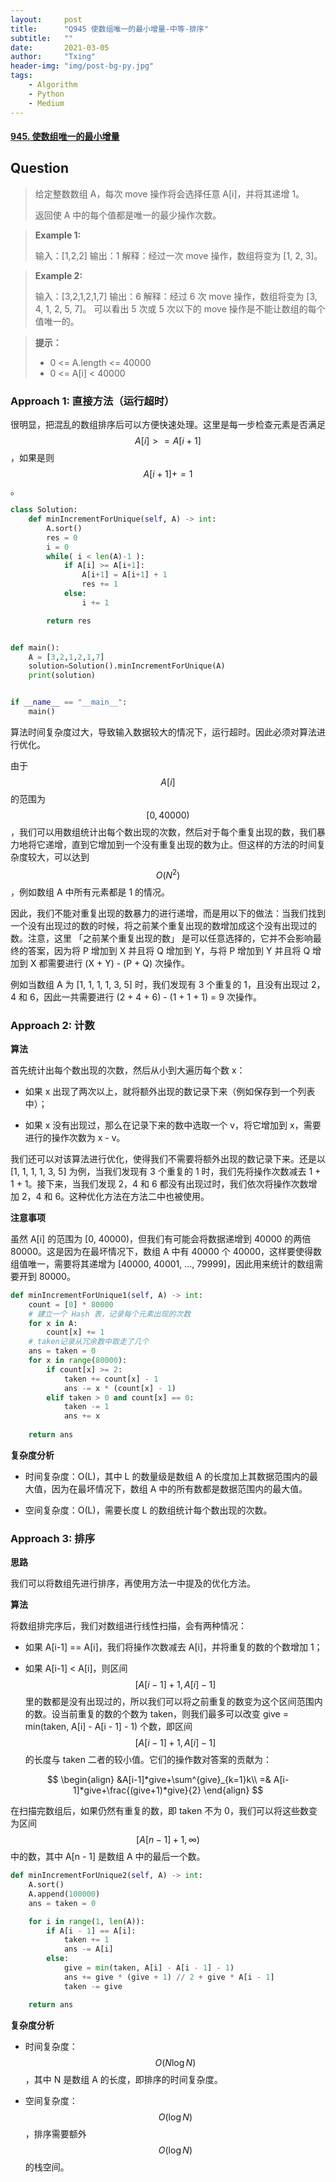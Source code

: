 ```yaml
---
layout:     post
title:      "Q945 使数组唯一的最小增量-中等-排序"
subtitle:   ""
date:       2021-03-05
author:     "Txing"
header-img: "img/post-bg-py.jpg"
tags:
    - Algorithm
    - Python
    - Medium
---
```


#### [945. 使数组唯一的最小增量](https://leetcode-cn.com/problems/minimum-increment-to-make-array-unique/)

## Question

> 给定整数数组 A，每次 move 操作将会选择任意 A[i]，并将其递增 1。
>
> 返回使 A 中的每个值都是唯一的最少操作次数。

> **Example 1:**
>
> 输入：[1,2,2]
> 输出：1
> 解释：经过一次 move 操作，数组将变为 [1, 2, 3]。

> **Example 2:**
>
> 输入：[3,2,1,2,1,7]
> 输出：6
> 解释：经过 6 次 move 操作，数组将变为 [3, 4, 1, 2, 5, 7]。
> 可以看出 5 次或 5 次以下的 move 操作是不能让数组的每个值唯一的。

> **提示：**
>
> - 0 <= A.length <= 40000
> - 0 <= A[i] < 40000



### Approach 1: 直接方法（运行超时）

很明显，把混乱的数组排序后可以方便快速处理。这里是每一步检查元素是否满足$$A[i] >= A[i+1]$$，如果是则$$A[i+1]+=1$$。


```python
class Solution:
    def minIncrementForUnique(self, A) -> int:
        A.sort()
        res = 0
        i = 0
        while( i < len(A)-1 ):
            if A[i] >= A[i+1]:
                A[i+1] = A[i+1] + 1
                res += 1
            else:
                i += 1

        return res


def main():
    A = [3,2,1,2,1,7]
    solution=Solution().minIncrementForUnique(A)
    print(solution)


if __name__ == "__main__":
    main()
```

算法时间复杂度过大，导致输入数据较大的情况下，运行超时。因此必须对算法进行优化。

由于 $$A[i]$$ 的范围为 $$[0, 40000)$$，我们可以用数组统计出每个数出现的次数，然后对于每个重复出现的数，我们暴力地将它递增，直到它增加到一个没有重复出现的数为止。但这样的方法的时间复杂度较大，可以达到 $$O(N^2)$$，例如数组 A 中所有元素都是 1 的情况。

因此，我们不能对重复出现的数暴力的进行递增，而是用以下的做法：当我们找到一个没有出现过的数的时候，将之前某个重复出现的数增加成这个没有出现过的数。注意，这里 「之前某个重复出现的数」 是可以任意选择的，它并不会影响最终的答案，因为将 P 增加到 X 并且将 Q 增加到 Y，与将 P 增加到 Y 并且将 Q 增加到 X 都需要进行 (X + Y) - (P + Q) 次操作。

例如当数组 A 为 [1, 1, 1, 1, 3, 5] 时，我们发现有 3 个重复的 1，且没有出现过 2，4 和 6，因此一共需要进行 (2 + 4 + 6) - (1 + 1 + 1) = 9 次操作。



### Approach 2: 计数

**算法**

首先统计出每个数出现的次数，然后从小到大遍历每个数 x：

- 如果 x 出现了两次以上，就将额外出现的数记录下来（例如保存到一个列表中）；

- 如果 x 没有出现过，那么在记录下来的数中选取一个 v，将它增加到 x，需要进行的操作次数为 x - v。

我们还可以对该算法进行优化，使得我们不需要将额外出现的数记录下来。还是以 [1, 1, 1, 1, 3, 5] 为例，当我们发现有 3 个重复的 1 时，我们先将操作次数减去 1 + 1 + 1。接下来，当我们发现 2，4 和 6 都没有出现过时，我们依次将操作次数增加 2，4 和 6。这种优化方法在方法二中也被使用。

**注意事项**

虽然 A[i] 的范围为 [0, 40000)，但我们有可能会将数据递增到 40000 的两倍 80000。这是因为在最坏情况下，数组 A 中有 40000 个 40000，这样要使得数组值唯一，需要将其递增为 [40000, 40001, ..., 79999]，因此用来统计的数组需要开到 80000。

```python
def minIncrementForUnique1(self, A) -> int:
    count = [0] * 80000
    # 建立一个 Hash 表，记录每个元素出现的次数
    for x in A:
        count[x] += 1
    # taken记录从冗余数中取走了几个
    ans = taken = 0
    for x in range(80000):
        if count[x] >= 2:
            taken += count[x] - 1
            ans -= x * (count[x] - 1)
        elif taken > 0 and count[x] == 0:
            taken -= 1
            ans += x
    
    return ans
```

**复杂度分析**

- 时间复杂度：O(L)，其中 L 的数量级是数组 A 的长度加上其数据范围内的最大值，因为在最坏情况下，数组 A 中的所有数都是数据范围内的最大值。

- 空间复杂度：O(L)，需要长度 L 的数组统计每个数出现的次数。

  

### Approach 3: 排序

**思路**

我们可以将数组先进行排序，再使用方法一中提及的优化方法。

**算法**

将数组排完序后，我们对数组进行线性扫描，会有两种情况：

- 如果 A[i-1] == A[i]，我们将操作次数减去 A[i]，并将重复的数的个数增加 1；

- 如果 A[i-1] < A[i]，则区间 $$\big[A[i-1] + 1, A[i] - 1\big] $$里的数都是没有出现过的，所以我们可以将之前重复的数变为这个区间范围内的数。设当前重复的数的个数为 taken，则我们最多可以改变 give = min(taken, A[i] - A[i - 1] - 1) 个数，即区间 $$\big[A[i - 1] + 1, A[i] - 1\big]$$的长度与 taken 二者的较小值。它们的操作数对答案的贡献为：

$$
\begin{align}
&A[i-1]*give+\sum^{give}_{k=1}k\\
=& A[i-1]*give+\frac{(give+1)*give}{2}
\end{align}
$$


在扫描完数组后，如果仍然有重复的数，即 taken 不为 0，我们可以将这些数变为区间 $$\big[A[n - 1] + 1, \infty \big)$$中的数，其中 A[n - 1] 是数组 A 中的最后一个数。

```python
def minIncrementForUnique2(self, A) -> int:
    A.sort()
    A.append(100000)
    ans = taken = 0

    for i in range(1, len(A)):
        if A[i - 1] == A[i]:
            taken += 1
            ans -= A[i]
        else:
            give = min(taken, A[i] - A[i - 1] - 1)
            ans += give * (give + 1) // 2 + give * A[i - 1]
            taken -= give

    return ans
```

**复杂度分析**

- 时间复杂度：$$O(N\log N)$$，其中 N 是数组 A 的长度，即排序的时间复杂度。

- 空间复杂度：$$O(\log N)$$，排序需要额外 $$O(\log N)$$ 的栈空间。

  